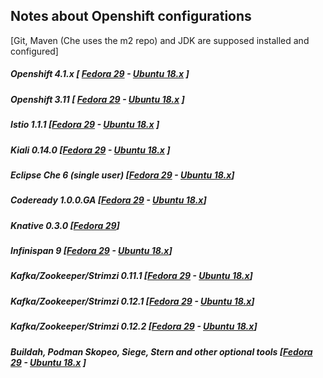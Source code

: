 ## Notes about Openshift configurations 
 [Git, Maven (Che uses the m2 repo) and JDK are supposed installed and configured]
 
##### Openshift 4.1.x [ **[Fedora 29](fedora/openshift_4.md)**  - **[Ubuntu 18.x](ubuntu/openshift_4.md)** ] 
##### Openshift 3.11 [ **[Fedora 29](fedora/openshift.md)**  - **[Ubuntu 18.x](ubuntu/openshift.md)** ]
##### Istio 1.1.1 [**[Fedora 29](fedora/istio.md)** - **[Ubuntu 18.x](ubuntu/istio.md)** ]
##### Kiali 0.14.0 [**[Fedora 29](fedora/kiali.md)** - **[Ubuntu 18.x](ubuntu/kiali.md)** ]
##### Eclipse Che 6 (single user) [**[Fedora 29](fedora/eclipse_che.md)** - **[Ubuntu 18.x](ubuntu/eclipse_che.md)**]
##### Codeready 1.0.0.GA [**[Fedora 29](fedora/codeReady.md)** - **[Ubuntu 18.x](ubuntu/codeReady.md)**]
##### Knative 0.3.0 [**[Fedora 29](fedora/knative.md)**]
##### Infinispan 9 [**[Fedora 29](fedora/infinispan.md)** - **[Ubuntu 18.x](ubuntu/infinispan.md)**]
##### Kafka/Zookeeper/Strimzi 0.11.1  [[Fedora 29](fedora/kafka.md) - [Ubuntu 18.x](ubuntu/kafka.md)]
##### Kafka/Zookeeper/Strimzi 0.12.1  [[Fedora 29](fedora/kafka_0121.md) - [Ubuntu 18.x](ubuntu/kafka_0121.md)]
##### Kafka/Zookeeper/Strimzi 0.12.2  [[Fedora 29](fedora/kafka_0122.md) - [Ubuntu 18.x](ubuntu/kafka_0122.md)]
##### Buildah, Podman Skopeo, Siege,  Stern and other optional tools [**[Fedora 29](fedora/optional.md)**  - **[Ubuntu 18.x](ubuntu/optional.md)** ]
